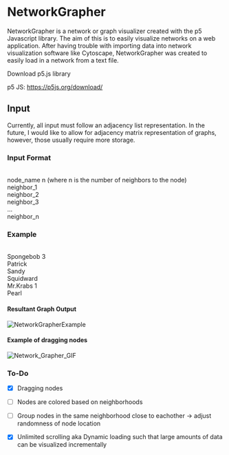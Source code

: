 # NetworkGrapher

NetworkGrapher is a network or graph visualizer created with the p5 Javascript library. The aim of this is to easily visualize networks on a web application. After having trouble with importing data into network visualization software like Cytoscape, NetworkGrapher was created to easily load in a network from a text file.


Download p5.js library

p5 JS: https://p5js.org/download/

## Input
Currently, all input must follow an adjacency list representation. In the future, I would like to allow for adjacency matrix representation of graphs, however, those usually require more storage.

### Input Format
<br>node_name n (where n is the number of neighbors to the node)<br>
neighbor_1<br>
neighbor_2<br>
neighbor_3<br>
...<br>
neighbor_n<br>

### Example
<br>Spongebob 3<br>
Patrick<br>
Sandy<br>
Squidward<br>
Mr.Krabs 1<br>
Pearl<br>

#### Resultant Graph Output

![NetworkGrapherExample](https://user-images.githubusercontent.com/49283761/117202997-81ea3980-adbc-11eb-8b5d-767db98018ed.png)


#### Example of dragging nodes
![Network_Grapher_GIF](https://user-images.githubusercontent.com/49283761/117346012-334ca600-ae75-11eb-899b-440b3e641b23.gif)



### To-Do
- [X] Dragging nodes 
- [ ] Nodes are colored based on neighborhoods
- [ ] Group nodes in the same neighborhood close to eachother -> adjust randomness of node location
- [X] Unlimited scrolling aka Dynamic loading such that large amounts of data can be visualized incrementally

